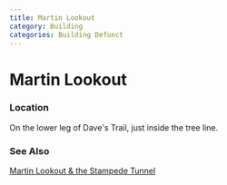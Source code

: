 ```yaml
---
title: Martin Lookout
category: Building
categories: Building Defunct
---
```

# Martin Lookout
### Location

On the lower leg of Dave's Trail, just inside the tree line.

### See Also

[Martin Lookout & the Stampede Tunnel](http://www.willhiteweb.com/hiking/cle_elum/martin_lookout/stampede_pass_193.htm)

